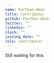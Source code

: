 ```yaml
---
name: Parthan-Akon
title: Contributor
github: Parthan-Akon
twitter: ""
linkedin: ""
slack: ""
joining_date: ""
role: contributor
---
```


Still waiting for this

